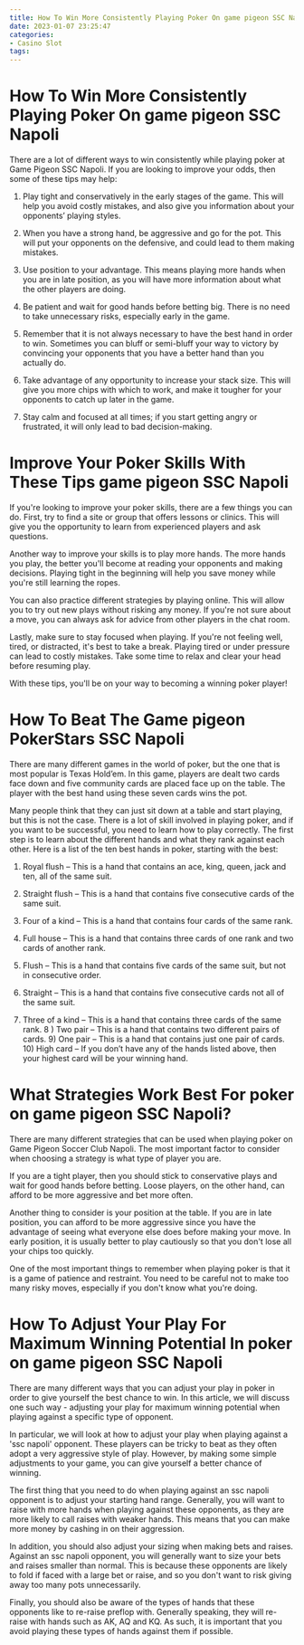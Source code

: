```yaml
---
title: How To Win More Consistently Playing Poker On game pigeon SSC Napoli 
date: 2023-01-07 23:25:47
categories:
- Casino Slot
tags:
---
```



#  How To Win More Consistently Playing Poker On game pigeon SSC Napoli 

There are a lot of different ways to win consistently while playing poker at Game Pigeon SSC Napoli. If you are looking to improve your odds, then some of these tips may help:

1. Play tight and conservatively in the early stages of the game. This will help you avoid costly mistakes, and also give you information about your opponents’ playing styles.

2. When you have a strong hand, be aggressive and go for the pot. This will put your opponents on the defensive, and could lead to them making mistakes.

3. Use position to your advantage. This means playing more hands when you are in late position, as you will have more information about what the other players are doing.

4. Be patient and wait for good hands before betting big. There is no need to take unnecessary risks, especially early in the game.

5. Remember that it is not always necessary to have the best hand in order to win. Sometimes you can bluff or semi-bluff your way to victory by convincing your opponents that you have a better hand than you actually do.

6. Take advantage of any opportunity to increase your stack size. This will give you more chips with which to work, and make it tougher for your opponents to catch up later in the game.

7. Stay calm and focused at all times; if you start getting angry or frustrated, it will only lead to bad decision-making.

#  Improve Your Poker Skills With These Tips game pigeon SSC Napoli 

If you're looking to improve your poker skills, there are a few things you can do. First, try to find a site or group that offers lessons or clinics. This will give you the opportunity to learn from experienced players and ask questions.

Another way to improve your skills is to play more hands. The more hands you play, the better you'll become at reading your opponents and making decisions. Playing tight in the beginning will help you save money while you're still learning the ropes.

You can also practice different strategies by playing online. This will allow you to try out new plays without risking any money. If you're not sure about a move, you can always ask for advice from other players in the chat room.

Lastly, make sure to stay focused when playing. If you're not feeling well, tired, or distracted, it's best to take a break. Playing tired or under pressure can lead to costly mistakes. Take some time to relax and clear your head before resuming play.

With these tips, you'll be on your way to becoming a winning poker player!

#  How To Beat The Game pigeon PokerStars SSC Napoli 

There are many different games in the world of poker, but the one that is most popular is Texas Hold’em. In this game, players are dealt two cards face down and five community cards are placed face up on the table. The player with the best hand using these seven cards wins the pot.

Many people think that they can just sit down at a table and start playing, but this is not the case. There is a lot of skill involved in playing poker, and if you want to be successful, you need to learn how to play correctly. The first step is to learn about the different hands and what they rank against each other. Here is a list of the ten best hands in poker, starting with the best:

1) Royal flush – This is a hand that contains an ace, king, queen, jack and ten, all of the same suit.

2) Straight flush – This is a hand that contains five consecutive cards of the same suit.

3) Four of a kind – This is a hand that contains four cards of the same rank.

4) Full house – This is a hand that contains three cards of one rank and two cards of another rank.

5) Flush – This is a hand that contains five cards of the same suit, but not in consecutive order.

6) Straight – This is a hand that contains five consecutive cards not all of the same suit.
7) Three of a kind – This is a hand that contains three cards of the same rank.
8 ) Two pair – This is a hand that contains two different pairs of cards.  9) One pair – This is a hand that contains just one pair of cards. 10) High card – If you don’t have any of the hands listed above, then your highest card will be your winning hand.

#  What Strategies Work Best For poker on game pigeon SSC Napoli? 

There are many different strategies that can be used when playing poker on Game Pigeon Soccer Club Napoli. The most important factor to consider when choosing a strategy is what type of player you are.

If you are a tight player, then you should stick to conservative plays and wait for good hands before betting. Loose players, on the other hand, can afford to be more aggressive and bet more often.

Another thing to consider is your position at the table. If you are in late position, you can afford to be more aggressive since you have the advantage of seeing what everyone else does before making your move. In early position, it is usually better to play cautiously so that you don't lose all your chips too quickly.

One of the most important things to remember when playing poker is that it is a game of patience and restraint. You need to be careful not to make too many risky moves, especially if you don't know what you're doing.

#  How To Adjust Your Play For Maximum Winning Potential In poker on game pigeon SSC Napoli

There are many different ways that you can adjust your play in poker in order to give yourself the best chance to win. In this article, we will discuss one such way - adjusting your play for maximum winning potential when playing against a specific type of opponent.

In particular, we will look at how to adjust your play when playing against a 'ssc napoli' opponent. These players can be tricky to beat as they often adopt a very aggressive style of play. However, by making some simple adjustments to your game, you can give yourself a better chance of winning.

The first thing that you need to do when playing against an ssc napoli opponent is to adjust your starting hand range. Generally, you will want to raise with more hands when playing against these opponents, as they are more likely to call raises with weaker hands. This means that you can make more money by cashing in on their aggression.

In addition, you should also adjust your sizing when making bets and raises. Against an ssc napoli opponent, you will generally want to size your bets and raises smaller than normal. This is because these opponents are likely to fold if faced with a large bet or raise, and so you don't want to risk giving away too many pots unnecessarily.

Finally, you should also be aware of the types of hands that these opponents like to re-raise preflop with. Generally speaking, they will re-raise with hands such as AK, AQ and KQ. As such, it is important that you avoid playing these types of hands against them if possible.